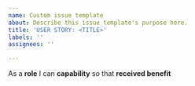 ```yaml
---
name: Custom issue template
about: Describe this issue template's purpose here.
title: 'USER STORY: <TITLE>'
labels: ''
assignees: ''

---
```


As a **role** I can  **capability** so that **received benefit**
